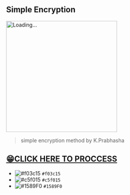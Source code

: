 ## Simple Encryption

<img src="K.Prabhasha.gif" alt="Loading..." width="300"/>


> simple encryption method by K.Prabhasha

 ## [😁CLICK HERE TO PROCCESS](http://htmlpreview.github.io/?https://github.com/prabhasha2006/Encryption/blob/main/encrypt.html)

- ![#f03c15](https://via.placeholder.com/15/f03c15/f03c15.png) `#f03c15`
- ![#c5f015](https://via.placeholder.com/15/c5f015/c5f015.png) `#c5f015`
- ![#1589F0](https://via.placeholder.com/15/1589F0/1589F0.png) `#1589F0`
